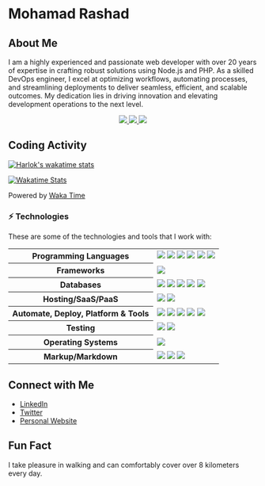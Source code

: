 # Mohamad Rashad

## About Me

I am a highly experienced and passionate web developer with over 20 years of expertise in crafting robust solutions using Node.js and PHP. As a skilled DevOps engineer, I excel at optimizing workflows, automating processes, and streamlining deployments to deliver seamless, efficient, and scalable outcomes. My dedication lies in driving innovation and elevating development operations to the next level.

<p align="center">
  <a href="https://github.com/mrashad10" target="_blank">
    <img src="https://img.shields.io/github/followers/mrashad10?label=Follow%20Me&style=social"/>
  </a>
  <a href="https://twitter.com/mrashad" target="_blank">
    <img src="https://img.shields.io/twitter/follow/mrashad?style=social"/>
  </a>
  <a href="https://www.linkedin.com/in/mrashad/" target="_blank">
    <img src="https://img.shields.io/badge/-Linkedin-blue?style=flat-square&logo=Linkedin&logoColor=white&link=www.linkedin.com/in/mrashad"/>
  </a>
</p>

## Coding Activity

[![Harlok's wakatime stats](https://github-readme-stats.vercel.app/api/wakatime?username=mrashad)](https://github.com/anuraghazra/github-readme-stats)

[![Wakatime Stats](https://wakatime.com/share/@4909e9dc-78fe-4b72-9b30-e7cb5da6e2b9/f8784fc4-14a1-419d-8878-a7a80919c291.png)](https://wakatime.com)

Powered by [Waka Time](https://wakatime.com/@4909e9dc-78fe-4b72-9b30-e7cb5da6e2b9)

### ⚡ Technologies

These are some of the technologies and tools that I work with:

<table style="width:100%">
 <tr>
    <th>Programming Languages</th>
    <td>
      <img src="https://img.shields.io/badge/-JavaScript-black?style=flat-square&logo=javascript" />
      <img src="https://img.shields.io/badge/-Nodejs-339933?style=flat-square&logo=Node.js&logoColor=white" />
      <img src="https://img.shields.io/badge/-TypeScript-007ACC?style=flat-square&logo=typescript&logoColor=white" />
      <img src="https://img.shields.io/badge/-PHP-787CB5?style=flat-square&logo=PHP&logoColor=black" />
      <img src="https://img.shields.io/badge/-Python-ffff47?style=flat-square&logo=python" />
      <img src="https://img.shields.io/badge/-Go-00ADD8?style=flat-square&logo=go&logoColor=white" />
   </td>
  </tr>
  <tr>
    <th>Frameworks</th>
    <td>
      <img src="https://img.shields.io/badge/-Express.js-000000?style=flat-square&logo=express&logoColor=white" />
    </td>
  </tr>
  <tr>
    <th>Databases</th>
    <td>
      <img src="https://img.shields.io/badge/-MongoDB-black?style=flat-square&logo=mongodb" />
      <img src="https://img.shields.io/badge/PostgreSQL-316192.svg?&style=flat-square&logo=postgresql&logoColor=white" />
      <img src="https://img.shields.io/badge/-MySQL-4479A1?style=flat-square&logo=mysql&logoColor=white" />
      <img src="https://img.shields.io/badge/SQLite-07405E?style=flat-square&logo=sqlite&logoColor=white" />
      <img src="https://img.shields.io/badge/-Redis-DC382D?style=flat-square&logo=redis&logoColor=white" />
    </td>
  </tr>
  <tr>
    <th>Hosting/SaaS/PaaS</th>
    <td>
      <img src="https://img.shields.io/badge/Firebase-FFCA28?style=flat-square&logo=firebase&logoColor=white" />
      <img src="https://img.shields.io/badge/heroku%20-%23430098.svg?&style=flat-square&logo=heroku&logoColor=white" />
    </td>
  </tr>
  <tr>
    <th>Automate, Deploy, Platform & Tools</th>
    <td>
      <img src="https://img.shields.io/badge/-Docker-2496ED?style=flat-square&logo=docker&logoColor=white" />
      <img src="https://img.shields.io/badge/-Jenkins-DC382D?style=flat-square&logo=jenkins&logoColor=white" />
      <img src="https://img.shields.io/badge/-Git-black?style=flat-square&logo=git" />
      <img src="https://img.shields.io/badge/nginx%20-%23009639.svg?&style=flat-square&logo=nginx&logoColor=white" />
      <img src="https://img.shields.io/badge/-GitHub-181717?style=flat-square&logo=github" />
    </td>
  </tr>
  <tr>
    <th>Testing</th>
    <td>
      <img src="https://img.shields.io/badge/-Mocha-%238D6748?style=flat-square&logo=mocha&logoColor=white" />
      <img src="https://img.shields.io/badge/Junit5-25A162.svg?&style=flat-square&logo=postgresql&logoColor=white" />
    </td>
  </tr>
  <tr>
    <th>Operating Systems</th>
    <td>
      <img src="https://img.shields.io/badge/Linux-FCC624?style=flat-square&logo=linux&logoColor=black" />
    </td>
  </tr>
  <tr>
    <th>Markup/Markdown</th>
    <td>
      <img src="https://img.shields.io/badge/-HTML5-E34F26?style=flat-square&logo=html5&logoColor=white" />
      <img src="https://img.shields.io/badge/Markdown-%23000000.svg?&style=flat-square&logo=markdown&logoColor=white" />
      <img src="https://img.shields.io/badge/-CSS3-1572B6?style=flat-square&logo=css3" />
    </td>
  </tr>
</table>

<!-- ## Blog Posts

<div dir="rtl">

- [أهمية الإدارة العملية المنظمة لفرق تطوير البرمجيات](blogs/software-development-planning.md)
- [أهمية منهجية الـ DevOps](blogs/why-devops.md)

</div> -->

## Connect with Me

- [LinkedIn](https://www.linkedin.com/in/mrashad/)
- [Twitter](https://twitter.com/mrashad)
- [Personal Website](https://mrashad.com)

<!-- ## Stats

[![Rashad's GitHub stats-Dark](https://github-readme-stats.vercel.app/api?username=mrashad10\&show_icons=true\&theme=dark#gh-dark-mode-only)](https://github.com/mrashad10/github-readme-stats#responsive-card-theme#gh-dark-mode-only)
[![Rashad's GitHub stats-Light](https://github-readme-stats.vercel.app/api?username=mrashad10\&show_icons=true\&theme=default#gh-light-mode-only)](https://github.com/mrashad10/github-readme-stats#responsive-card-theme#gh-light-mode-only) -->

## Fun Fact

I take pleasure in walking and can comfortably cover over 8 kilometers every day.

<!--
**mrashad10/mrashad10** is a ✨ _special_ ✨ repository because its `README.md` (this file) appears on your GitHub profile.

Here are some ideas to get you started:

- 🔭 I’m currently working on ...
- 🌱 I’m currently learning ...
- 👯 I’m looking to collaborate on ...
- 🤔 I’m looking for help with ...
- 💬 Ask me about ...
- 😄 Pronouns: ...
-->
